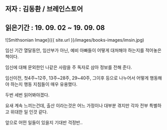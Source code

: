 ## 저자 : 김동환 / 브레인스토어

## 읽은기간 : 19. 09. 02 ~ 19. 09. 08

![Smithsonian Image]({{ site.url }}/images/books-images/imsin.jpg)

임신 기간 열달동안, 임산부가 아닌, 예비 아빠들이 어떻게 대처해야 하는지를 적어놓은 책이다.

임신에 대해 문외한인 나같은 사람을 주 독자로 삼아 정보를 전해 준다.

임신이전, 첫4주~12주, 13주~28주, 29~40주, 그이후 등으로 나누어서 어떻게 행동해야 하는지 행동 지침들이 매우 유용했다.

두번 세번 읽어봐야겠다.

요새 계속 느끼는건데, 출산 이라는것은 어느 가정이나 대부분 겪지만 각자 전부 특별하고 위대한 일 인것 같다.

앞으로 어떤 일들이 있을지 기대반 걱정반..
